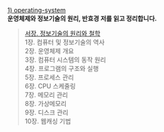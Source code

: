 [1) operating-system](https://product.kyobobook.co.kr/detail/S000001772604) <br>
**운영체제와 정보기술의 원리, 반효경 저를 읽고 정리합니다. <br>**
> [서장. 정보기술의 원리와 철학<br>](https://medium.com/@18corsair/운영체제와-정보기술의-원리-반효경-저-서장-c874be5116bf)
> 1장. 컴퓨터 및 정보기술의 역사<br> 
> 2장. 운영체제 개요<br>
> 3장. 컴퓨터 시스템의 동작 원리<br> 
> 4장. 프로그램의 구조와 실행<br>
> 5장. 프로세스 관리<br>
> 6장. CPU 스케줄링<br>
> 7장. 메모리 관리<br>
> 8장. 가상메모리<br>
> 9장. 디스크 관리<br>
> 10장. 웹캐싱 기법<br>